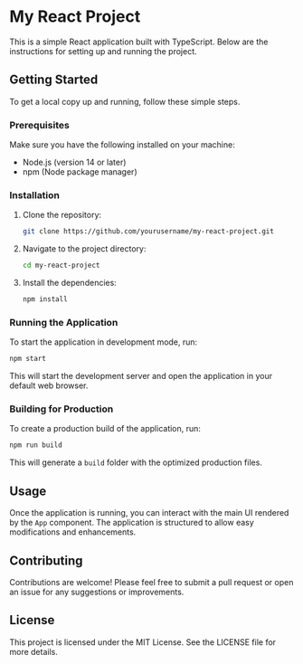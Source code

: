 # My React Project

This is a simple React application built with TypeScript. Below are the instructions for setting up and running the project.

## Getting Started

To get a local copy up and running, follow these simple steps.

### Prerequisites

Make sure you have the following installed on your machine:

- Node.js (version 14 or later)
- npm (Node package manager)

### Installation

1. Clone the repository:
   ```bash
   git clone https://github.com/yourusername/my-react-project.git
   ```
2. Navigate to the project directory:
   ```bash
   cd my-react-project
   ```
3. Install the dependencies:
   ```bash
   npm install
   ```

### Running the Application

To start the application in development mode, run:
```bash
npm start
```
This will start the development server and open the application in your default web browser.

### Building for Production

To create a production build of the application, run:
```bash
npm run build
```
This will generate a `build` folder with the optimized production files.

## Usage

Once the application is running, you can interact with the main UI rendered by the `App` component. The application is structured to allow easy modifications and enhancements.

## Contributing

Contributions are welcome! Please feel free to submit a pull request or open an issue for any suggestions or improvements.

## License

This project is licensed under the MIT License. See the LICENSE file for more details.